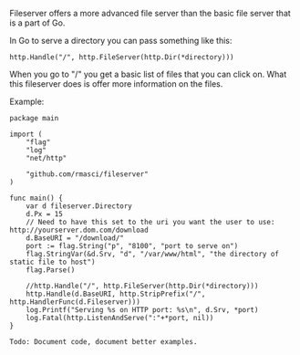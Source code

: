 Fileserver offers a more advanced file server than the basic file server that is a part of Go.

In Go to serve a directory you can pass something like this:
```
http.Handle("/", http.FileServer(http.Dir(*directory)))
```
When you go to "/" you get a basic list of files that you can click on.  What this fileserver does is offer more information on the files.

Example:

```
package main

import (
	"flag"
	"log"
	"net/http"

	"github.com/rmasci/fileserver"
)

func main() {
	var d fileserver.Directory
	d.Px = 15
    // Need to have this set to the uri you want the user to use: http://yourserver.dom.com/download
	d.BaseURI = "/download/"
	port := flag.String("p", "8100", "port to serve on")
	flag.StringVar(&d.Srv, "d", "/var/www/html", "the directory of static file to host")
	flag.Parse()

	//http.Handle("/", http.FileServer(http.Dir(*directory)))
	http.Handle(d.BaseURI, http.StripPrefix("/", http.HandlerFunc(d.Fileserver)))
	log.Printf("Serving %s on HTTP port: %s\n", d.Srv, *port)
	log.Fatal(http.ListenAndServe(":"+*port, nil))
}

Todo: Document code, document better examples.
